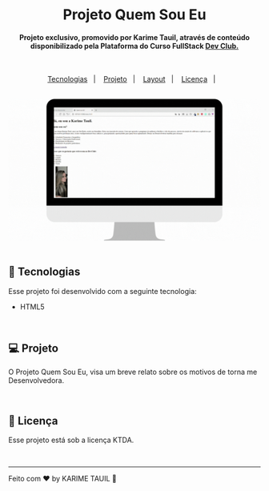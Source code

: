 <h1 align="center"> Projeto Quem Sou Eu </h1>

<h4 align="center"> Projeto exclusivo, promovido por Karime Tauil, através de conteúdo disponibilizado pela Plataforma do Curso FullStack <a href="https://rodolfomori.com.br/devclub" target="_blank"> Dev Club. </a> </h4>

  <br>

<p align="center">
  <a href="#-tecnologias">Tecnologias</a>&nbsp;&nbsp;&nbsp;|&nbsp;&nbsp;&nbsp;
  <a href="#-projeto">Projeto</a>&nbsp;&nbsp;&nbsp;|&nbsp;&nbsp;&nbsp;
  <a href="#-layout">Layout</a>&nbsp;&nbsp;&nbsp;|&nbsp;&nbsp;&nbsp;
  <a href="#memo-licença">Licença</a>&nbsp;&nbsp;&nbsp;|&nbsp;&nbsp;&nbsp;
</p>
    
  <br>

<div align="center">
    <img src="https://github.com/karimetauil/0---QUEM-SOU-EU/blob/main/capturas/Projeto%20Quem%20Sou%20Eu.gif?raw=true" 
         width="600px">
  </div>

  <br>

## 🚀 Tecnologias

Esse projeto foi desenvolvido com a seguinte tecnologia:

- HTML5

  <br>

## 💻 Projeto

O Projeto Quem Sou Eu, visa um breve relato sobre os motivos de torna me Desenvolvedora. 

  <br>

## :memo: Licença

Esse projeto está sob a licença KTDA.

  <br>

---

Feito com ♥ by KARIME TAUIL :wave:  
